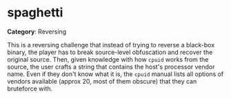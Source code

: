 # spaghetti

__Category__: Reversing

This is a reversing challenge that instead of trying to reverse a black-box binary, the player has to break source-level obfuscation and recover the original source. Then, given knowledge with how `cpuid` works from the source, the user crafts a string that contains the host's processor vendor name. Even if they don't know what it is, the `cpuid` manual lists all options of vendors available (approx 20, most of them obscure) that they can bruteforce with.
